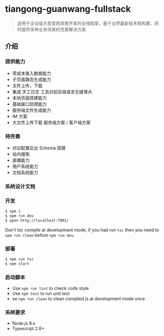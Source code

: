 # tiangong-guanwang-fullstack

> 适用于企业级大型官网场景开发的全栈框架，基于业界最新技术栈构建，同时提供多种业务场景的完善解决方案

## 介绍

### 提供能力

- 零成本接入数据能力
- 子页面静态生成能力
- 文件上传，下载
- 集成 天工日志 工具对前后端请求无缝埋点
- 本地页面搭建能力
- 基础接口防爬能力
- 服务端文件生成能力
- IM 方案
- 大文件上传下载 服务端方案 / 客户端方案

### 待完善

- 对应配置后台 Schema 搭建
- 站内搜索
- 直播能力
- 用户系统能力
- 文档系统能力

### 系统设计文档

### 开发

```bash
$ npm i
$ npm run dev
$ open http://localhost:7001/
```

Don't tsc compile at development mode, if you had run `tsc` then you need to `npm run clean` before `npm run dev`.

### 部署

```bash
$ npm run tsc
$ npm start
```

### 启动脚本

- Use `npm run lint` to check code style
- Use `npm test` to run unit test
- se `npm run clean` to clean compiled js at development mode once

### 系统要求

- Node.js 8.x
- Typescript 2.8+
